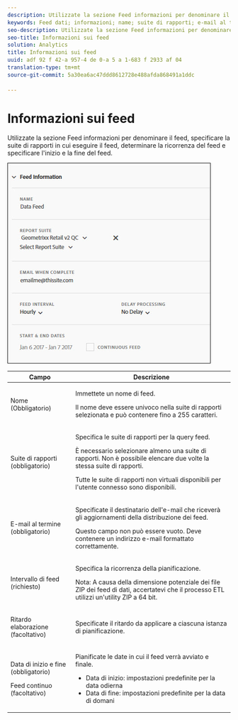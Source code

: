 ```yaml
---
description: Utilizzate la sezione Feed informazioni per denominare il feed, specificare la suite di rapporti in cui eseguire il feed, determinare la ricorrenza del feed e specificare l'inizio e la fine del feed.
keywords: Feed dati; informazioni; name; suite di rapporti; e-mail al termine; email; interval; feed; ritardo elaborazione; delay; start; end; date; feed continuo
seo-description: Utilizzate la sezione Feed informazioni per denominare il feed, specificare la suite di rapporti in cui eseguire il feed, determinare la ricorrenza del feed e specificare l'inizio e la fine del feed.
seo-title: Informazioni sui feed
solution: Analytics
title: Informazioni sui feed
uuid: adf 92 f 42-a 957-4 de 0-a 5 a 1-683 f 2933 af 04
translation-type: tm+mt
source-git-commit: 5a30ea6ac47ddd8612728e488afda868491a1ddc

---
```



# Informazioni sui feed

Utilizzate la sezione Feed informazioni per denominare il feed, specificare la suite di rapporti in cui eseguire il feed, determinare la ricorrenza del feed e specificare l'inizio e la fine del feed.

![](assets/feed-info.jpg)

<table id="table_C98C7C3CE4194BEF819E792793EBC517">
 <thead>
  <tr>
   <th colname="col1" class="entry"> Campo </th>
   <th colname="col2" class="entry"> Descrizione </th>
  </tr>
 </thead>
 <tbody> 
  <tr> 
   <td colname="col1"> <p>Nome (Obbligatorio) </p> </td>
   <td colname="col2"> <p>Immettete un nome di feed. </p> <p>Il nome deve essere univoco nella suite di rapporti selezionata e può contenere fino a 255 caratteri. </p> </td>
  </tr>
  <tr>
   <td colname="col1"> <p>Suite di rapporti (obbligatorio) </p> </td>
   <td colname="col2"> <p>Specifica le suite di rapporti per la query feed. </p> <p>È necessario selezionare almeno una suite di rapporti. Non è possibile elencare due volte la stessa suite di rapporti. </p> <p>Tutte le suite di rapporti non virtuali disponibili per l'utente connesso sono disponibili. </p></td>
  </tr>
  <tr>
   <td colname="col1"> <p>E-mail al termine (obbligatorio) </p> </td>
   <td colname="col2"> <p>Specificate il destinatario dell'e-mail che riceverà gli aggiornamenti della distribuzione dei feed. </p> <p>Questo campo non può essere vuoto. Deve contenere un indirizzo e-mail formattato correttamente. </p> </td>
  </tr>
  <tr>
   <td colname="col1"> <p>Intervallo di feed (richiesto) </p> </td>
   <td colname="col2"> <p>Specifica la ricorrenza della pianificazione. </p> <p>Nota: A causa della dimensione potenziale dei file ZIP dei feed di dati, accertatevi che il processo ETL utilizzi un'utility ZIP a 64 bit. </p> </td>
  </tr>
  <tr>
   <td colname="col1"> <p>Ritardo elaborazione (facoltativo) </p> </td>
   <td colname="col2"> <p>Specificate il ritardo da applicare a ciascuna istanza di pianificazione. </p> </td>
  </tr>
  <tr>
   <td colname="col1"> <p>Data di inizio e fine (obbligatorio) </p> <p>Feed continuo (facoltativo) </p> </td>
   <td colname="col2"> <p>Pianificate le date in cui il feed verrà avviato e finale. </p> <p>
     <ul id="ul_509977336CD34032924B48E043E8CBC7">
      <li id="li_BFB5B6ADCB184D839C9BA42DB3DCAF32">Data di inizio: impostazioni predefinite per la data odierna </li>
      <li id="li_34F8DB45D9B54076840D1A0B782812D3">Data di fine: impostazioni predefinite per la data di domani </li>
     </ul>
     </p> </td>
  </tr>
 </tbody>
</table>